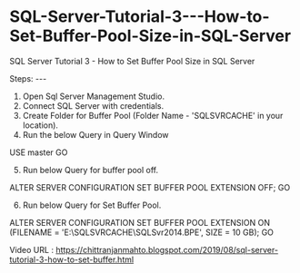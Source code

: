 # SQL-Server-Tutorial-3---How-to-Set-Buffer-Pool-Size-in-SQL-Server
SQL Server Tutorial 3 - How to Set Buffer Pool Size in SQL Server

Steps: ---
1. Open Sql Server Management Studio.
2. Connect SQL Server with credentials.
3. Create Folder for Buffer Pool (Folder Name - 'SQLSVRCACHE' in your location).
4. Run the below Query in Query Window
 
 USE master
 GO

5. Run below Query for buffer pool off.

 ALTER SERVER CONFIGURATION
     SET BUFFER POOL EXTENSION OFF;
 GO

6. Run below Query for Set Buffer Pool.

 ALTER SERVER CONFIGURATION
 SET BUFFER POOL EXTENSION ON
     (FILENAME = 'E:\SQLSVRCACHE\SQLSvr2014.BPE', SIZE = 10 GB);
 GO
 
 
 Video URL : https://chittranjanmahto.blogspot.com/2019/08/sql-server-tutorial-3-how-to-set-buffer.html
